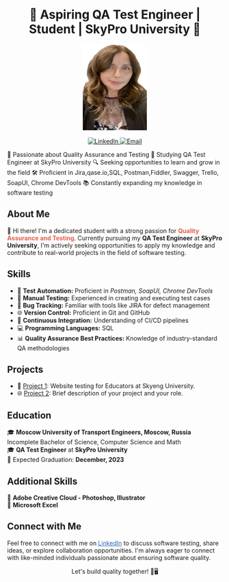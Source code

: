 <h1 align="center">🚀 Aspiring QA Test Engineer | Student | SkyPro University 🚀</h1>

<p align="center">
  <img src="https://github.com/barcaforall/Test-Engineer-QA/blob/main/IMG_7917%20(1).PNG?raw=true" alt="Marina Boldachova" width="150" height="200">
</p>

<p align="center">
  <a href="https://www.linkedin.com/in/marina-boldachova-7938b2261/" target="_blank">
    <img src="https://img.shields.io/badge/LinkedIn-Connect-blue?style=flat-square&logo=linkedin&logoColor=white&link=https://www.linkedin.com/in/your-profile" alt="LinkedIn">
  </a>
  <a href="mailto:mox739800@gmail.com">
    <img src="https://img.shields.io/badge/Email-Contact-red?style=flat-square&logo=gmail&logoColor=white" alt="Email">
  </a>
</p>
<p>
🌟 Passionate about Quality Assurance and Testing
📘 Studying QA Test Engineer at SkyPro University
🔍 Seeking opportunities to learn and grow in the field
🛠️ Proficient in Jira,qase.io,SQL, Postman,Fiddler, Swagger, Trello,
SoapUI, Chrome DevTools
📚 Constantly expanding my knowledge in software testing
</p>
<h2>About Me</h2>

<p>
  👋 Hi there! I'm a dedicated student with a strong passion for <strong style="color: #E36049;">Quality Assurance and Testing</strong>. Currently pursuing my <strong>QA Test Engineer</strong> at <strong>SkyPro University</strong>, I'm actively seeking opportunities to apply my knowledge and contribute to real-world projects in the field of software testing.
</p>

<h2>Skills</h2>

<ul>
  <li>🌟 <strong>Test Automation:</strong> Proficient in <em>Postman, SoapUI, Chrome DevTools</em></li>
  <li>🧐 <strong>Manual Testing:</strong> Experienced in creating and executing test cases</li>
  <li>🐞 <strong>Bug Tracking:</strong> Familiar with tools like JIRA for defect management</li>
  <li>🌐 <strong>Version Control:</strong> Proficient in Git and GitHub</li>
  <li>🚀 <strong>Continuous Integration:</strong> Understanding of CI/CD pipelines</li>
  <li>💻 <strong>Programming Languages:</strong> SQL</li>
  <li>📊 <strong>Quality Assurance Best Practices:</strong> Knowledge of industry-standard QA methodologies</li>
</ul>

<h2>Projects</h2>

<ul>
  <li>🚀 <a href="Link to Project 1">Project 1</a>: Website testing for Educators at Skyeng University.</li>
  <li>🌐 <a href="Link to Project 2">Project 2</a>: Brief description of your project and your role.</li>
</ul>

<h2>Education</h2>

<p>
  🎓 <strong>Moscow University of Transport Engineers, Moscow, Russia</strong><br>
     Incomplete Bachelor of Science, Computer Science and Math<br>
  🎓 <strong>QA Test Engineer</strong> at <strong>SkyPro University</strong><br>
  📅 Expected Graduation: <strong> December, 2023</strong>
</p>

<h2>Additional Skills</h2>

<p>
  📜 <strong>Adobe Creative Cloud - Photoshop, Illustrator</strong><br>
  📜 <strong>Microsoft Excel</strong> 
</p>

<h2>Connect with Me</h2>

<p>
  Feel free to connect with me on <a href="https://www.linkedin.com/in/marina-boldachova-7938b2261/" style="color: #2867B2;" target="_blank">LinkedIn</a> to discuss software testing, share ideas, or explore collaboration opportunities. I'm always eager to connect with like-minded individuals passionate about ensuring software quality.
</p>

<p align="center">Let's build quality together! 🧪🖥️</p>

